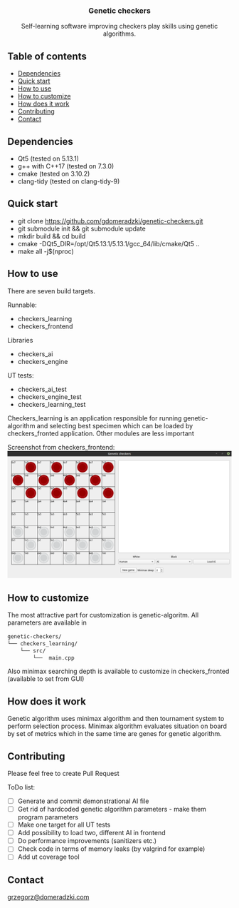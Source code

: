 <h3 align="center">Genetic checkers</h3>

<p align="center">
  Self-learning software improving checkers play skills using genetic algorithms.
</p>


## Table of contents

- [Dependencies](#dependencies)
- [Quick start](#quick-start)
- [How to use](#how-to-use)
- [How to customize](#how-to-customize)
- [How does it work](#how-does-it-work)
- [Contributing](#contributing)
- [Contact](#contact)

## Dependencies
- Qt5 (tested on 5.13.1)
- g++ with C++17 (tested on 7.3.0)
- cmake (tested on 3.10.2)
- clang-tidy (tested on clang-tidy-9)

## Quick start

- git clone https://github.com/gdomeradzki/genetic-checkers.git
- git submodule init && git submodule update
- mkdir build && cd build
- cmake -DQt5_DIR=/opt/Qt5.13.1/5.13.1/gcc_64/lib/cmake/Qt5 ..
- make all -j$(nproc)

## How to use

There are seven build targets.

Runnable:
- checkers_learning
- checkers_frontend

Libraries
- checkers_ai
- checkers_engine

UT tests:
- checkers_ai_test
- checkers_engine_test
- checkers_learning_test

Checkers_learning is an application responsible for running genetic-algorithm and selecting best specimen which can be loaded  by checkers_fronted application. Other modules are less important

Screenshot from checkers_frontend:
![Image of game board](https://github.com/gdomeradzki/genetic-checkers/blob/master/screenshots/main_window.png)

## How to customize 

The most attractive part for customization is genetic-algoritm. All parameters are available in
```text
genetic-checkers/
└── checkers_learning/
    └── src/
        └──  main.cpp
 ```
 Also minimax searching depth is available to customize in checkers_fronted (available to set from GUI)
 
 ## How does it work
 
 Genetic algorithm uses minimax algorithm and then tournament system to perform selection process. Minimax algorithm evaluates situation on board by set of metrics which in the same time are genes for genetic algorithm.
 
## Contributing

Please feel free to create Pull Request

ToDo list:
 * [ ] Generate and commit demonstrational AI file
 * [ ] Get rid of hardcoded genetic algorithm parameters - make them program parameters
 * [ ] Make one target for all UT tests
 * [ ] Add possibility to load two, different AI in frontend
 * [ ] Do performance improvements (sanitizers etc.)
 * [ ] Check code in terms of memory leaks (by valgrind for example)
 * [ ] Add ut coverage tool
 
 ## Contact
[grzegorz@domeradzki.com](mailto:grzegorz@domeradzki.com)
 
